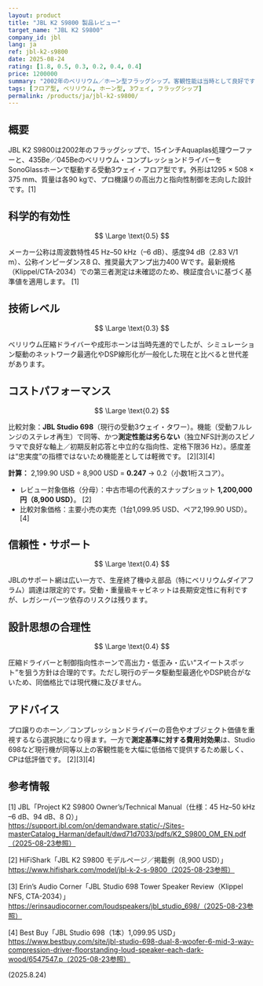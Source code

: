 ```yaml
---
layout: product
title: "JBL K2 S9800 製品レビュー"
target_name: "JBL K2 S9800"
company_id: jbl
lang: ja
ref: jbl-k2-s9800
date: 2025-08-24
rating: [1.8, 0.5, 0.3, 0.2, 0.4, 0.4]
price: 1200000
summary: "2002年のベリリウム／ホーン型フラッグシップ。客観性能は当時として良好ですが、現行の良測定タワーに対してCPは低いです。"
tags: [フロア型, ベリリウム, ホーン型, 3ウェイ, フラッグシップ]
permalink: /products/ja/jbl-k2-s9800/
---
```


## 概要

JBL K2 S9800は2002年のフラッグシップで、15インチAquaplas処理ウーファーと、435Be／045Beのベリリウム・コンプレッションドライバーをSonoGlassホーンで駆動する受動3ウェイ・フロア型です。外形は1295 × 508 × 375 mm、質量は各90 kgで、プロ機譲りの高出力と指向性制御を志向した設計です。[1]

## 科学的有効性

$$ \Large \text{0.5} $$

メーカー公称は周波数特性45 Hz–50 kHz（–6 dB）、感度94 dB（2.83 V/1 m）、公称インピーダンス8 Ω、推奨最大アンプ出力400 Wです。最新規格（Klippel/CTA-2034）での第三者測定は未確認のため、検証度合いに基づく基準値を適用します。 [1]

## 技術レベル

$$ \Large \text{0.3} $$

ベリリウム圧縮ドライバーや成形ホーンは当時先進的でしたが、シミュレーション駆動のネットワーク最適化やDSP線形化が一般化した現在と比べると世代差があります。

## コストパフォーマンス

$$ \Large \text{0.2} $$

比較対象：**JBL Studio 698**（現行の受動3ウェイ・タワー）。機能（受動フルレンジのステレオ再生）で同等、かつ**測定性能は劣らない**（独立NFS計測のスピノラマで良好な軸上／初期反射応答と中立的な指向性、定格下限36 Hz）。感度差は“忠実度”の指標ではないため機能差としては軽微です。 [2][3][4]

**計算：** 2,199.90 USD ÷ 8,900 USD = **0.247** → 0.2（小数1桁スコア）。  
- レビュー対象価格（分母）：中古市場の代表的スナップショット **1,200,000円（8,900 USD）**。 [2]  
- 比較対象価格：主要小売の実売（1台1,099.95 USD、ペア2,199.90 USD）。 [4]

## 信頼性・サポート

$$ \Large \text{0.4} $$

JBLのサポート網は広い一方で、生産終了機ゆえ部品（特にベリリウムダイアフラム）調達は限定的です。受動・重量級キャビネットは長期安定性に有利ですが、レガシーパーツ依存のリスクは残ります。

## 設計思想の合理性

$$ \Large \text{0.4} $$

圧縮ドライバーと制御指向性ホーンで高出力・低歪み・広い“スイートスポット”を狙う方針は合理的です。ただし現行のデータ駆動型最適化やDSP統合がないため、同価格比では現代機に及びません。

## アドバイス

プロ譲りのホーン／コンプレッションドライバーの音色やオブジェクト価値を重視するなら選択肢になり得ます。一方で**測定基準に対する費用対効果**は、Studio 698など現行機が同等以上の客観性能を大幅に低価格で提供するため厳しく、CPは低評価です。 [2][3][4]

## 参考情報

[1] JBL「Project K2 S9800 Owner’s/Technical Manual（仕様：45 Hz–50 kHz –6 dB、94 dB、8 Ω）」https://support.jbl.com/on/demandware.static/-/Sites-masterCatalog_Harman/default/dwd71d7033/pdfs/K2_S9800_OM_EN.pdf（2025-08-23参照）

[2] HiFiShark「JBL K2 S9800 モデルページ／掲載例（8,900 USD）」https://www.hifishark.com/model/jbl-k-2-s-9800（2025-08-23参照）

[3] Erin’s Audio Corner「JBL Studio 698 Tower Speaker Review（Klippel NFS, CTA-2034）」https://erinsaudiocorner.com/loudspeakers/jbl_studio_698/（2025-08-23参照）

[4] Best Buy「JBL Studio 698（1本）1,099.95 USD」https://www.bestbuy.com/site/jbl-studio-698-dual-8-woofer-6-mid-3-way-compression-driver-floorstanding-loud-speaker-each-dark-wood/6547547.p（2025-08-23参照）

(2025.8.24)

